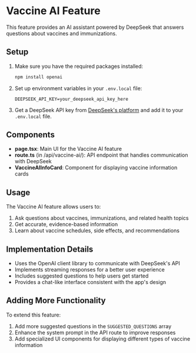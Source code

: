 # Vaccine AI Feature

This feature provides an AI assistant powered by DeepSeek that answers questions about vaccines and immunizations.

## Setup

1. Make sure you have the required packages installed:
   ```bash
   npm install openai
   ```

2. Set up environment variables in your `.env.local` file:
   ```
   DEEPSEEK_API_KEY=your_deepseek_api_key_here
   ```

3. Get a DeepSeek API key from [DeepSeek's platform](https://deepseek.com) and add it to your `.env.local` file.

## Components

- **page.tsx**: Main UI for the Vaccine AI feature
- **route.ts** (in /api/vaccine-ai/): API endpoint that handles communication with DeepSeek
- **VaccineAIInfoCard**: Component for displaying vaccine information cards

## Usage

The Vaccine AI feature allows users to:

1. Ask questions about vaccines, immunizations, and related health topics
2. Get accurate, evidence-based information
3. Learn about vaccine schedules, side effects, and recommendations

## Implementation Details

- Uses the OpenAI client library to communicate with DeepSeek's API
- Implements streaming responses for a better user experience
- Includes suggested questions to help users get started
- Provides a chat-like interface consistent with the app's design

## Adding More Functionality

To extend this feature:
1. Add more suggested questions in the `SUGGESTED_QUESTIONS` array
2. Enhance the system prompt in the API route to improve responses
3. Add specialized UI components for displaying different types of vaccine information 